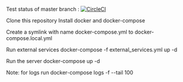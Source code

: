 

Test status of master branch :
[![CircleCI](https://circleci.com/gh/dfid-dvs/server/tree/master.svg?style=svg)](https://circleci.com/gh/dfid-dvs/server/tree/master)


Clone this repository
Install docker and docker-compose

Create a symlink with name docker-compose.yml to docker-compose.local.yml

Run external services docker-compose -f external_services.yml up -d

Run the server docker-compose up -d


Note: for logs run docker-compose logs -f --tail 100
